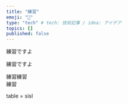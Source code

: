 ```yaml
---
title: "練習"
emoji: "📝"
type: "tech" # tech: 技術記事 / idea: アイデア
topics: []
published: false
---
```


練習ですよ

練習ですよ

練習練習	
練習

table = sisl

